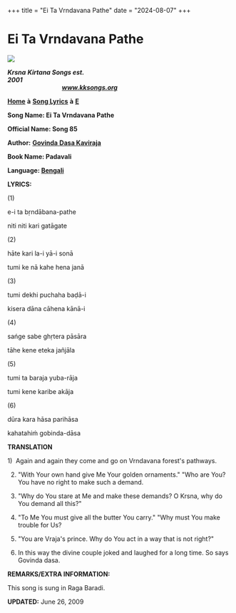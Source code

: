 +++
title = "Ei Ta Vrndavana Pathe"
date = "2024-08-07"
+++

# Ei Ta Vrndavana Pathe
**[![](http://kksongs.org/image_files/image002.jpg)](http://kksongs.org/)**

**_Krsna_** **_Kirtana Songs est. 2001_**                                                                                                                                                      **_www.kksongs.org_**

**[Home](http://kksongs.org/)** **à** **[Song Lyrics](http://kksongs.org/lyrics.html)** **à** **[E](http://kksongs.org/songs/song_e.html)**

**Song Name: Ei Ta Vrndavana Pathe**

**Official Name: Song 85**

**Author:** [**Govinda** **Dasa Kaviraja**](http://kksongs.org/authors/list/govindadasa.html)

**Book Name: Padavali**

**Language: [Bengali](http://kksongs.org/language/list/bengali.html)**

**LYRICS:**

(1)

e-i ta bṛndābana-pathe

niti niti kari gatāgate

(2)

hāte kari la-i yā-i sonā

tumi ke nā kahe hena janā

(3)

tumi dekhi puchaha baḍā-i

kisera dāna cāhena kānā-i

(4)

sańge sabe ghṛtera pāsāra

tāhe kene eteka jañjāla

(5)

tumi ta baraja yuba-rāja

tumi kene karibe akāja

(6)

dūra kara hāsa parihāsa

kahatahiḿ gobinda-dāsa

**TRANSLATION**

1)  Again and again they come and go on Vrndavana forest's pathways.

2) "With Your own hand give Me Your golden ornaments." "Who are You? You have no right to make such a demand.

3) "Why do You stare at Me and make these demands? O Krsna, why do You demand all this?"

4) "To Me You must give all the butter You carry." "Why must You make trouble for Us?

5) "You are Vraja's prince. Why do You act in a way that is not right?"

6) In this way the divine couple joked and laughed for a long time. So says Govinda dasa.

**REMARKS/EXTRA INFORMATION:**

This song is sung in Raga Baradi.

**UPDATED:** June 26, 2009
